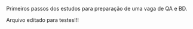 Primeiros passos dos estudos para preparação de uma vaga de QA e BD.

Arquivo editado para testes!!!